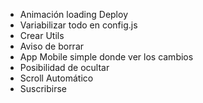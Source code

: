 - Animación loading Deploy
- Variabilizar todo en config.js
- Crear Utils
- Aviso de borrar
- App Mobile simple donde ver los cambios
- Posibilidad de ocultar
- Scroll Automático
- Suscribirse